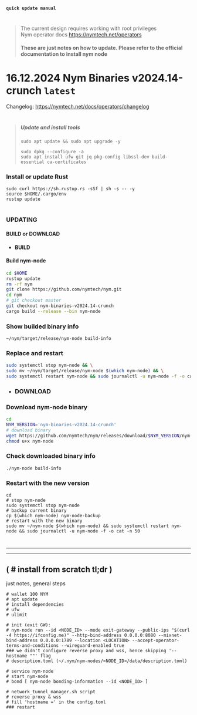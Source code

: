 #### `quick update manual`
#
<!-- ########################################################################################################## DEL
> 
> **NM** - Nym node: mixnode mode    
> **GW** - Nym node: gateway mode
########################################################################################################## DEL -->

> The current design requires working with root privileges    
> Nym operator docs https://nymtech.net/operators    
> #### These are just notes on how to update. Please refer to the official documentation to install nym node


<!-- #############################
PRE-RELEASE :
# 16.12.2024 Nym Binaries v2024.14-crunch `latest`
Changelog: https://nymtech.net/docs/operators/changelog
############################## -->


# 16.12.2024 Nym Binaries v2024.14-crunch `latest`
Changelog: https://nymtech.net/docs/operators/changelog

<!-- #############################
Key changes for operators:

############################## -->


#

> ##### Update and install tools
> ```
> sudo apt update && sudo apt upgrade -y
> ```
> ```
> sudo dpkg --configure -a
> sudo apt install ufw git jq pkg-config libssl-dev build-essential ca-certificates
> ```

### Install or update Rust
```
sudo curl https://sh.rustup.rs -sSf | sh -s -- -y
source $HOME/.cargo/env
rustup update
```

#

### UPDATING
#### BUILD or DOWNLOAD

- #### BUILD
#### Build nym-node
```bash
cd $HOME
rustup update
rm -rf nym
git clone https://github.com/nymtech/nym.git
cd nym
# git checkout master
git checkout nym-binaries-v2024.14-crunch
cargo build --release --bin nym-node
```

### Show builded binary info
```
~/nym/target/release/nym-node build-info
```

<!--
git checkout release/ v 1_1_15
-->

### Replace and restart
```bash
sudo systemctl stop nym-node && \
sudo mv ~/nym/target/release/nym-node $(which nym-node) && \
sudo systemctl restart nym-node && sudo journalctl -u nym-node -f -o cat
```
- ### DOWNLOAD
### Download nym-node binary
```sh
cd
NYM_VERSION='nym-binaries-v2024.14-crunch'
# download binary
wget https://github.com/nymtech/nym/releases/download/$NYM_VERSION/nym-node
chmod u+x nym-node
```

### Check downloaded binary info
```
./nym-node build-info
```

### Restart with the new version
```
cd
# stop nym-node
sudo systemctl stop nym-node
# backup current binary
cp $(which nym-node) nym-node-backup
# restart with the new binary
sudo mv ~/nym-node $(which nym-node) && sudo systemctl restart nym-node && sudo journalctl -u nym-node -f -o cat -n 50
```


<!-- ########################################################################################################## TO DELETE -----------------------------------
### Change mixnode version to the 1.1.9-1 in the Nym Wallet (Bonding - Node Settings section)

#

### 🟢 **GW UPDATING**
### Build nym-node
```
cd $HOME
rm -rf nym
git clone https://github.com/nymtech/nym.git
cd nym
# git checkout master
git checkout nym-binaries-v2024.14-crunch
cargo build --release --bin nym-node
```

### Replace and restart
```bash
sudo systemctl stop nym-node && \
sudo mv ~/nym/target/release/nym-node $(which nym-node) && \
sudo systemctl restart nym-node && sudo journalctl -u nym-node -f -o cat
```

### Change version to 1.1.9-1 in the Nym Wallet
Menu Bonding -> Gateway Settings    
> ![](https://github.com/toolfun/_pics/blob/988df446b0c9c368b68d03503a56b8b74362b505/gwsett.jpg)    
> ![](https://github.com/toolfun/_pics/blob/988df446b0c9c368b68d03503a56b8b74362b505/gwsett2.jpg)    

########################################################################################################## ---- TO DELETE ---------------------------------- -->


#
#
#
____
____

## ( # install from scratch tl;dr )
just notes, general steps
```
# wallet 100 NYM
# apt update
# install dependencies
# ufw
# ulimit

# init (exit GW):
# nym-node run --id <NODE_ID> --mode exit-gateway --public-ips "$(curl -4 https://ifconfig.me)" --http-bind-address 0.0.0.0:8080 --mixnet-bind-address 0.0.0.0:1789 --location <LOCATION> --accept-operator-terms-and-conditions --wireguard-enabled true
### we didn't configure reverse proxy and wss, hence skipping '--hostname ""' flag
# description.toml (~/.nym/nym-nodes/<NODE_ID>/data/description.toml)

# service nym-node
# start nym-node
# bond [ nym-node bonding-information --id <NODE_ID> ]

# network_tunnel_manager.sh script
# reverse proxy & wss
# fill 'hostname =' in the config.toml
### restart
```


<!-- ######################################### Service #############
--------------- with wg enabled
```
sudo tee <<EOF >/dev/null /etc/systemd/system/nym-node.service
[Unit]
Description=Nym_node_exgw

[Service]
User=$USER
ExecStart=/usr/local/bin/nym-node run --id <NODE_ID> --mode exit-gateway --accept-operator-terms-and-conditions --wireguard-enabled true
KillSignal=SIGINT
Restart=on-failure
RestartSec=5
StartLimitInterval=350
StartLimitBurst=20
LimitNOFILE=65535

[Install]
WantedBy=multi-user.target
EOF
```


```
sudo tee <<EOF >/dev/null /etc/systemd/system/nym-node.service
[Unit]
Description=Nym-node-mixnode

[Service]
User=$USER
ExecStart=/usr/local/bin/nym-node run --id <NODE_ID> --mode mixnode --deny-init --public-ips <IPv4> --accept-operator-terms-and-conditions
KillSignal=SIGINT
Restart=on-failure
RestartSec=10
StartLimitInterval=350
StartLimitBurst=10
LimitNOFILE=65535

[Install]
WantedBy=multi-user.target
EOF
```

NG:
```
sudo tee <<EOF >/dev/null /etc/systemd/system/nym-node.service
[Unit]
Description=Nym Mixnode

[Service]
User=$USER
ExecStart=/usr/local/bin/nym-mixnode run --id '$node_id'
KillSignal=SIGINT
Restart=on-failure
RestartSec=30
StartLimitInterval=350
StartLimitBurst=10
LimitNOFILE=65535

[Install]
WantedBy=multi-user.target
EOF
```


######################################### Service ############# -->


<!-- ---------------------------- node move
  copy old server
nym-nodes dir, service file

update
ulimit
ufw

  change on new server (dir names if needed and config.toml)
node ID - if needed
node path - if the username has been changed
[example /home/<USERNAME>/.nym/nym-nodes/<NODE-ID>/data/x25519_noise.pub]
IP
Location - if changed

----------------------------- node move -->


<!-- ---------------------------- Download nym-node binary and run
cd ~/
# download binary
NYM_VERSION='nym-binaries-v2024.11-wedel'
wget https://github.com/nymtech/nym/releases/download/$NYM_VERSION/nym-node
chmod u+x nym-node
# stop nym-node
sudo systemctl stop nym-node
# backup current binary
cp $(which nym-node) nym-node-backup
# restart with new binary
sudo mv ~/nym-node $(which nym-node) && sudo systemctl restart nym-node && sudo journalctl -u nym-node -f -o cat -n 50

#
#

# Reverse #
# stop nym-node
sudo systemctl stop nym-node
# copy backup binary back
cp nym-node-backup $(which nym-node)
# restart with new binary
sudo systemctl restart nym-node && sudo journalctl -u nym-node -f -o cat -n 50
----------------------------- Download nym-node binary and run -->

